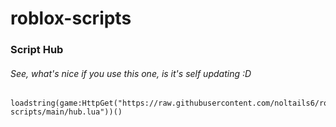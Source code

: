 # roblox-scripts

### Script Hub
###### See, what's nice if you use this one, is it's self updating :D
```
loadstring(game:HttpGet("https://raw.githubusercontent.com/noltails6/roblox-scripts/main/hub.lua"))()
```
